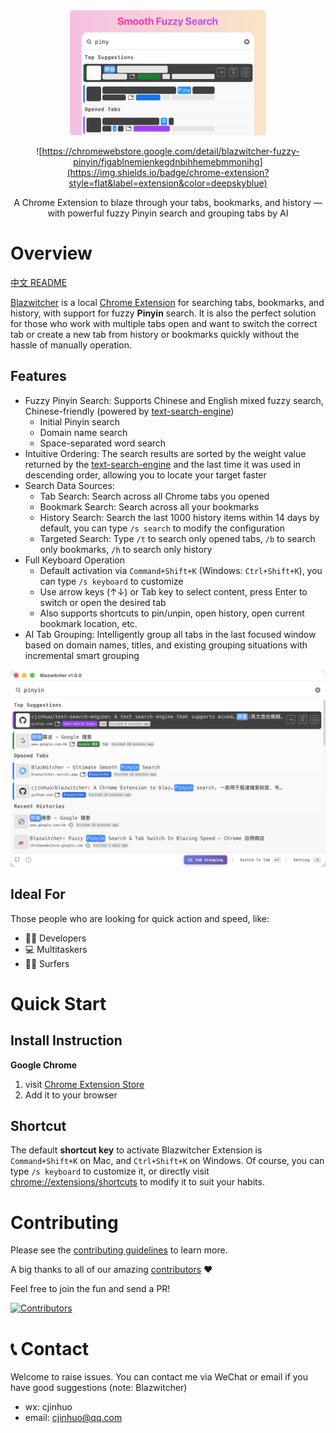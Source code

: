 <div align="center">
    <a href="#" target="_blank">
      <img src="./docs/1.0-english-880x440-radius.png" alt="logo" height="200">
    </a>


![https://chromewebstore.google.com/detail/blazwitcher-fuzzy-pinyin/fjgablnemienkegdnbihhemebmmonihg](https://img.shields.io/badge/chrome-extension?style=flat&label=extension&color=deepskyblue)

<p>A Chrome Extension to blaze through your tabs, bookmarks, and history — with powerful fuzzy Pinyin search and grouping tabs by AI</p>

</div>


# Overview
[中文 README](./docs/README_zh.md)

[Blazwitcher](https://blazwitcher.vercel.app/) is a local [Chrome Extension](https://chromewebstore.google.com/detail/blazwitcher-search-and-sw/fjgablnemienkegdnbihhemebmmonihg?hl=en-US) for searching tabs, bookmarks, and history, with support for fuzzy **Pinyin** search. It is also the perfect solution for those who work with multiple tabs open and want to switch the correct tab or create a new tab from history or bookmarks quickly without the hassle of manually operation.

## Features
- Fuzzy Pinyin Search: Supports Chinese and English mixed fuzzy search, Chinese-friendly (powered by [text-search-engine](https://github.com/cjinhuo/text-search-engine))
  - Initial Pinyin search
  - Domain name search
  - Space-separated word search
- Intuitive Ordering: The search results are sorted by the weight value returned by the [text-search-engine](https://github.com/cjinhuo/text-search-engine) and the last time it was used in descending order, allowing you to locate your target faster
- Search Data Sources:
  - Tab Search: Search across all Chrome tabs you opened
  - Bookmark Search: Search across all your bookmarks
  - History Search: Search the last 1000 history items within 14 days by default, you can type `/s search` to modify the configuration
  - Targeted Search: Type `/t` to search only opened tabs, `/b` to search only bookmarks, `/h` to search only history
- Full Keyboard Operation
  - Default activation via `Command+Shift+K` (Windows: `Ctrl+Shift+K`), you can type `/s keyboard` to customize
  - Use arrow keys (↑↓) or Tab key to select content, press Enter to switch or open the desired tab
  - Also supports shortcuts to pin/unpin, open history, open current bookmark location, etc.
- AI Tab Grouping: Intelligently group all tabs in the last focused window based on domain names, titles, and existing grouping situations with incremental smart grouping

![landing](./docs/landing.png)

## Ideal For
Those people who are looking for quick action and speed, like:
- 🧑‍💻 Developers
- 💻 Multitaskers
- 🏄🏻 Surfers


# Quick Start
## Install Instruction
**Google Chrome**
1.  visit [Chrome Extension Store](https://chromewebstore.google.com/detail/blazwitcher-search-and-sw/fjgablnemienkegdnbihhemebmmonihg?hl=en-US)
2.  Add it to your browser


## Shortcut
The default **shortcut key** to activate Blazwitcher Extension is `Command+Shift+K` on Mac, and `Ctrl+Shift+K` on Windows. Of course, you can type `/s keyboard` to customize it, or directly visit [chrome://extensions/shortcuts](chrome://extensions/shortcuts) to modify it to suit your habits.

# Contributing
Please see the [contributing guidelines](./CONTRIBUTING.md) to learn more.

A big thanks to all of our amazing [contributors](https://github.com/cjinhuo/blazwitcher/graphs/contributors) ❤️

Feel free to join the fun and send a PR!

[![Contributors](https://contrib.rocks/image?repo=cjinhuo/blazwitcher)](https://github.com/cjinhuo/blazwitcher/graphs/contributors)



# 📞 Contact
Welcome to raise issues. You can contact me via WeChat or email if you have good suggestions (note: Blazwitcher)
* wx: cjinhuo
* email: cjinhuo@qq.com